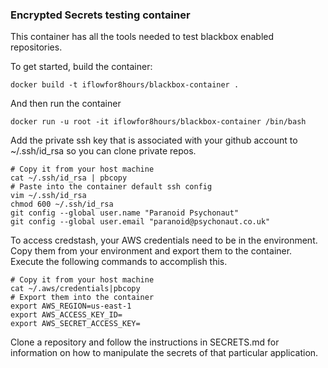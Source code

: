 ### Encrypted Secrets testing container

This container has all the tools needed to test blackbox enabled repositories.

To get started, build the container:

    docker build -t iflowfor8hours/blackbox-container .

And then run the container

    docker run -u root -it iflowfor8hours/blackbox-container /bin/bash

Add the private ssh key that is associated with your github account to ~/.ssh/id_rsa so you can clone private repos.

    # Copy it from your host machine
    cat ~/.ssh/id_rsa | pbcopy
    # Paste into the container default ssh config
    vim ~/.ssh/id_rsa
    chmod 600 ~/.ssh/id_rsa
    git config --global user.name "Paranoid Psychonaut"
    git config --global user.email "paranoid@psychonaut.co.uk"

To access credstash, your AWS credentials need to be in the environment. Copy them from your environment and export them to the container. Execute the following commands to accomplish this.

    # Copy it from your host machine
    cat ~/.aws/credentials|pbcopy
    # Export them into the container
    export AWS_REGION=us-east-1
    export AWS_ACCESS_KEY_ID=
    export AWS_SECRET_ACCESS_KEY=

Clone a repository and follow the instructions in SECRETS.md for information on how to manipulate the secrets of that particular application.
